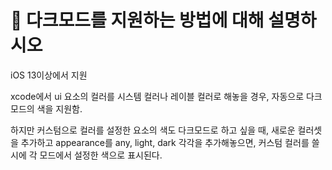 # 🍎 다크모드를 지원하는 방법에 대해 설명하시오

iOS 13이상에서 지원

xcode에서 ui 요소의 컬러를 시스템 컬러나 레이블 컬러로 해놓을 경우, 자동으로 다크모드의 색을 지원함.

하지만 커스텀으로 컬러를 설정한 요소의 색도 다크모드로 하고 싶을 때, 새로운 컬러셋을 추가하고 appearance를 any, light, dark 각각을 추가해놓으면, 커스텀 컬러를 쓸 시에 각 모드에서 설정한 색으로 표시된다.
